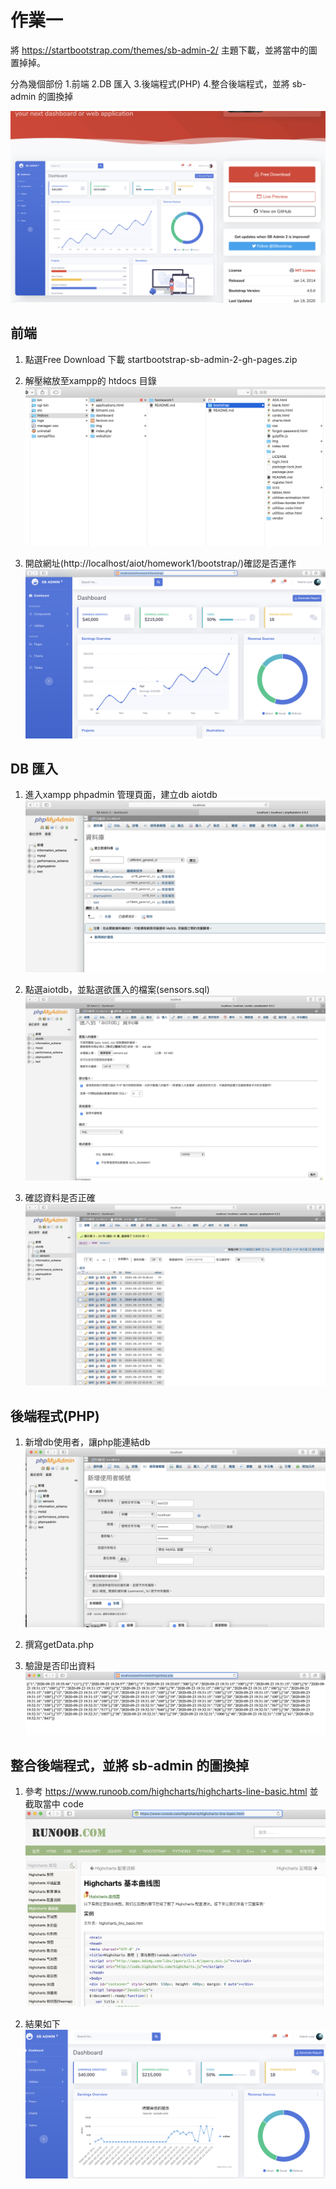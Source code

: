 # 作業一
將 https://startbootstrap.com/themes/sb-admin-2/ 主題下載，並將當中的圖置掉掉。

分為幾個部份
1.前端
2.DB 匯入
3.後端程式(PHP)
4.整合後端程式，並將 sb-admin 的圖換掉


![Alt text](/homework1/1.png?raw=true "Optional Title")

## 前端
1. 點選Free Download  下載 startbootstrap-sb-admin-2-gh-pages.zip
2. 解壓縮放至xampp的 htdocs 目錄
![Alt text](/homework1/2.png?raw=true "Optional Title")

3. 開啟網址(http://localhost/aiot/homework1/bootstrap/)確認是否運作
![Alt text](/homework1/3.png?raw=true "Optional Title")


## DB 匯入
1. 進入xampp phpadmin 管理頁面，建立db aiotdb
![Alt text](/homework1/4.png?raw=true "Optional Title")

2. 點選aiotdb，並點選欲匯入的檔案(sensors.sql)
![Alt text](/homework1/5.png?raw=true "Optional Title")

3. 確認資料是否正確
![Alt text](/homework1/6.png?raw=true "Optional Title")

    
## 後端程式(PHP)
1. 新增db使用者，讓php能連結db
![Alt text](/homework1/7.png?raw=true "Optional Title")

2. 撰寫getData.php

3. 驗證是否印出資料
![Alt text](/homework1/8.png?raw=true "Optional Title")

## 整合後端程式，並將 sb-admin 的圖換掉
1. 參考 https://www.runoob.com/highcharts/highcharts-line-basic.html 並截取當中 code
![Alt text](/homework1/9.png?raw=true "Optional Title")

2. 結果如下
![Alt text](/homework1/10.png?raw=true "Optional Title")


